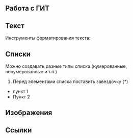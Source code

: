 ## Работа с ГИТ
## Текст

Инструменты форматирования текста:

## Списки

Можно создавать разные типы списка (нумерованные, ненумерованные и т.п.)
1. Перед элементами списка поставить завездочку (*)
 * пункт 1
 * Пункт 2
 

## Изображения
## Ссылки









